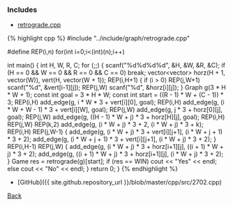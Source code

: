 ### Includes

- [retrograde.cpp](../include/graph/retrograde)

{% highlight cpp %}
#include "../include/graph/retrograde.cpp"

#define REP(i,n) for(int i=0;i<(int)(n);i++)

int main() {
  int H, W, R, C;
  for (;;) {
    scanf("%d%d%d%d", &H, &W, &R, &C);
    if (H == 0 && W == 0 && R == 0 && C == 0) break;
    vector<vector<int>> horz(H + 1, vector<int>(W)), vert(H, vector<int>(W + 1));
    REP(i,H+1) {
      if (i > 0) REP(j,W+1) scanf("%d", &vert[i-1][j]);
      REP(j,W) scanf("%d", &horz[i][j]);
    }
    Graph g(3 * H * W + 1);
    const int goal = 3 * H * W;
    const int start = ((R - 1) * W + (C - 1)) * 3;
    REP(i,H) add_edge(g, i * W * 3 + vert[i][0], goal);
    REP(i,H) add_edge(g, (i * W + W - 1) * 3 + vert[i][W], goal);
    REP(j,W) add_edge(g, j * 3 + horz[0][j], goal);
    REP(j,W) add_edge(g, ((H - 1) * W + j) * 3 + horz[H][j], goal);
    REP(i,H) REP(j,W) REP(k,2) add_edge(g, (i * W + j) * 3 + 2, (i * W + j) * 3 + k);
    REP(i,H) REP(j,W-1) {
      add_edge(g, (i * W + j) * 3 + vert[i][j+1], (i * W + j + 1) * 3 + 2);
      add_edge(g, (i * W + j + 1) * 3 + vert[i][j+1], (i * W + j) * 3 + 2);
    }
    REP(i,H-1) REP(j,W) {
      add_edge(g, (i * W + j) * 3 + horz[i+1][j], ((i + 1) * W + j) * 3 + 2);
      add_edge(g, ((i + 1) * W + j) * 3 + horz[i+1][j], (i * W + j) * 3 + 2);
    }
    Game res = retrograde(g)[start];
    if (res == WIN) cout << "Yes" << endl;
    else cout << "No" << endl;
  }
  return 0;
}
{% endhighlight %}

- [GitHub]({{ site.github.repository_url }}/blob/master/cpp/src/2702.cpp)

[Back](..)
